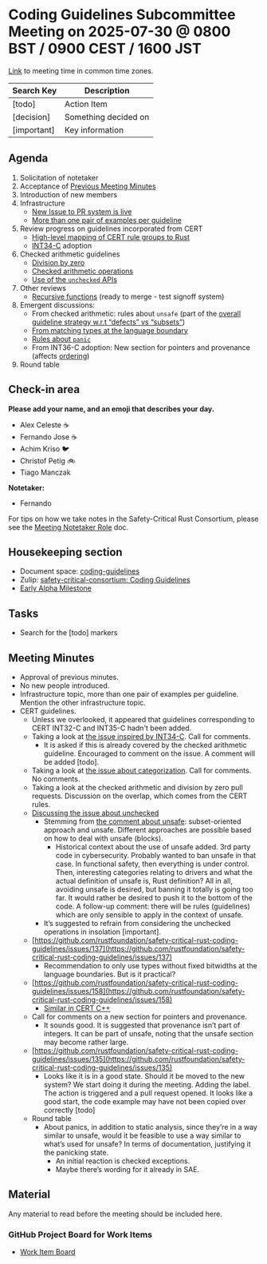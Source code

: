 # **Coding Guidelines Subcommittee Meeting on 2025-07-30 @ 0800 BST / 0900 CEST / 1600 JST**

[Link](https://www.worldtimebuddy.com/?qm=1&lid=14,12,1850147&h=14&date=2025-7-30&sln=8-9&hf=1) to meeting time in common time zones.

| Search Key | Description |
| ----- | ----- |
| \[todo\] | Action Item |
| \[decision\] | Something decided on |
| \[important\] | Key information |

## **Agenda**

1. Solicitation of notetaker  
2. Acceptance of [Previous Meeting Minutes](https://github.com/rustfoundation/safety-critical-rust-consortium/blob/main/subcommittee/coding-guidelines/meetings/2025-07-22/minutes.md)  
3. Introduction of new members  
4. Infrastructure  
   * [New Issue to PR system is live](https://github.com/rustfoundation/safety-critical-rust-coding-guidelines/pull/122)  
   * [More than one pair of examples per guideline](https://github.com/rustfoundation/safety-critical-rust-coding-guidelines/issues/141)  
5. Review progress on guidelines incorporated from CERT  
   * [High-level mapping of CERT rule groups to Rust](https://github.com/rustfoundation/safety-critical-rust-coding-guidelines/issues/152)  
   * [INT34-C](https://github.com/rustfoundation/safety-critical-rust-coding-guidelines/issues/156) adoption  
6. Checked arithmetic guidelines  
   * [Division by zero](https://github.com/rustfoundation/safety-critical-rust-coding-guidelines/pull/132)  
   * [Checked arithmetic operations](https://github.com/rustfoundation/safety-critical-rust-coding-guidelines/pull/136)  
   * [Use of the `unchecked` APIs](https://github.com/rustfoundation/safety-critical-rust-coding-guidelines/issues/148)  
7. Other reviews  
   * [Recursive functions](https://github.com/rustfoundation/safety-critical-rust-coding-guidelines/issues/135) (ready to merge \- test signoff system)  
8. Emergent discussions:  
   * From checked arithmetic: rules about `unsafe` (part of the [overall guideline strategy w.r.t “defects” vs “subsets”](https://github.com/rustfoundation/safety-critical-rust-coding-guidelines/issues/142))  
   * [From matching types at the language boundary](https://github.com/rustfoundation/safety-critical-rust-coding-guidelines/issues/137)  
   * [Rules about `panic`](https://github.com/rustfoundation/safety-critical-rust-coding-guidelines/issues/158)  
   * From INT36-C adoption: New section for pointers and provenance (affects [ordering](https://github.com/rustfoundation/safety-critical-rust-coding-guidelines/issues/157))  
9. Round table

## **Check-in area**

**Please add your name, and an emoji that describes your day.**

* Alex Celeste ☕  
* Fernando Jose ☕  
* Achim Kriso 🐦  
* Christof Petig 🚲  
* Tiago Manczak

**Notetaker:**

* Fernando

For tips on how we take notes in the Safety-Critical Rust Consortium, please see the [Meeting Notetaker Role](https://github.com/rustfoundation/safety-critical-rust-consortium/blob/main/docs/notetaker-role.md) doc.

## **Housekeeping section**

* Document space: [coding-guidelines](https://github.com/rustfoundation/safety-critical-rust-consortium/tree/main/subcommittee/coding-guidelines)  
* Zulip: [safety-critical-consortium: Coding Guidelines](https://rust-lang.zulipchat.com/#narrow/channel/445688-safety-critical-consortium/topic/Coding.20Guidelines)  
* [Early Alpha Milestone](https://github.com/rustfoundation/safety-critical-rust-coding-guidelines/milestone/1)

## **Tasks**

* Search for the \[todo\] markers

## **Meeting Minutes**

* Approval of previous minutes.  
* No new people introduced.  
* Infrastructure topic, more than one pair of examples per guideline. Mention the other infrastructure topic.  
* CERT guidelines.  
  * Unless we overlooked, it appeared that guidelines corresponding to CERT  INT32-C and INT35-C hadn't been added.
  * Taking a look at [the issue inspired by INT34-C](https://github.com/rustfoundation/safety-critical-rust-coding-guidelines/issues/156). Call for comments.  
    * It is asked if this is already covered by the checked arithmetic guideline. Encouraged to comment on the issue. A comment will be added \[todo\].  
  * Taking a look at [the issue about categorization](https://github.com/rustfoundation/safety-critical-rust-coding-guidelines/issues/152). Call for comments. No comments.  
  * Taking a look at the checked arithmetic and division by zero pull requests. Discussion on the overlap, which comes from the CERT rules.  
  * [Discussing the issue about unchecked](https://github.com/rustfoundation/safety-critical-rust-coding-guidelines/issues/148)   
    * Stemming from [the comment about unsafe](https://github.com/rustfoundation/safety-critical-rust-coding-guidelines/issues/148#issuecomment-3089428786): subset-oriented approach and unsafe. Different approaches are possible based on how to deal with unsafe (blocks).  
      * Historical context about the use of unsafe added. 3rd party code in cybersecurity. Probably wanted to ban unsafe in that case. In functional safety, then everything is under control. Then, interesting categories relating to drivers and what the actual definition of unsafe is, Rust definition? All in all, avoiding unsafe is desired, but banning it totally is going too far. It would rather be desired to push it to the bottom of the code. A follow-up comment: there will be rules (guidelines) which are only sensible to apply in the context of unsafe.  
    * It’s suggested to refrain from considering the unchecked operations in insolation \[important\].  
  * [https://github.com/rustfoundation/safety-critical-rust-coding-guidelines/issues/137](https://github.com/rustfoundation/safety-critical-rust-coding-guidelines/issues/137)  
    * Recommendation to only use types without fixed bitwidths at the language boundaries. But is it practical?  
  * [https://github.com/rustfoundation/safety-critical-rust-coding-guidelines/issues/158](https://github.com/rustfoundation/safety-critical-rust-coding-guidelines/issues/158)  
    * [Similar in CERT C++](https://wiki.sei.cmu.edu/confluence/pages/viewpage.action?pageId=88046339)  
  * Call for comments on a new section for pointers and provenance.  
    * It sounds good. It is suggested that provenance isn’t part of integers. It can be part of unsafe, noting that the unsafe section may become rather large.  
  * [https://github.com/rustfoundation/safety-critical-rust-coding-guidelines/issues/135](https://github.com/rustfoundation/safety-critical-rust-coding-guidelines/issues/135)  
    * Looks like it is in a good state. Should it be moved to the new system? We start doing it during the meeting. Adding the label. The action is triggered and a pull request opened. It looks like a good start, the code example may have not been copied over correctly \[todo\]  
  * Round table  
    * About panics, in addition to static analysis, since they’re in a way similar to unsafe, would it be feasible to use a way similar to what’s used for unsafe? In terms of documentation, justifying it the panicking state.   
      * An initial reaction is checked exceptions.  
      * Maybe there’s wording for it already in SAE.

## **Material**

Any material to read before the meeting should be included here.

### **GitHub Project Board for Work Items**

* [Work Item Board](https://github.com/orgs/rustfoundation/projects/1)

